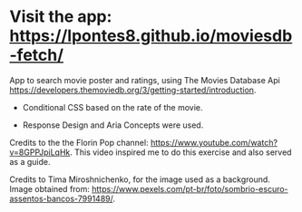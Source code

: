 # Visit the app: https://lpontes8.github.io/moviesdb-fetch/

App to search movie poster and ratings, using The Movies Database Api https://developers.themoviedb.org/3/getting-started/introduction.


- Conditional CSS based on the rate of the movie.

- Response Design and Aria Concepts were used.

Credits to the the Florin Pop channel: https://www.youtube.com/watch?v=8GPPJpiLqHk. This video inspired me to do this exercise and also served as a guide.

Credits to Tima Miroshnichenko, for the image used as a background. Image obtained from: https://www.pexels.com/pt-br/foto/sombrio-escuro-assentos-bancos-7991489/.
